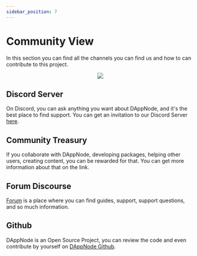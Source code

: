 ```yaml
---
sidebar_position: 7
---
```


# Community View

In this section you can find all the channels you can find us and how to can contribute to this project.

<p align="center">
    <img src="../../../../img/community_view.png"/>
</p>

## Discord Server

On Discord, you can ask anything you want about DAppNode, and it's the best place to find support. You can get an invitation to our Discord Server [here](https://discord.gg/dappnode).


## Community Treasury

If you collaborate with DAppNode, developing packages, helping other users, creating content, you can be rewarded for that. You can get more information about that on the link.

## Forum Discourse

[Forum](https://discourse.dappnode.io/) is a place where you can find guides, support, support questions, and so much information.

## Github

DAppNode is an Open Source Project, you can review the code and even contribute by yourself on [DAppNode Github](https://github.com/dappnode).
